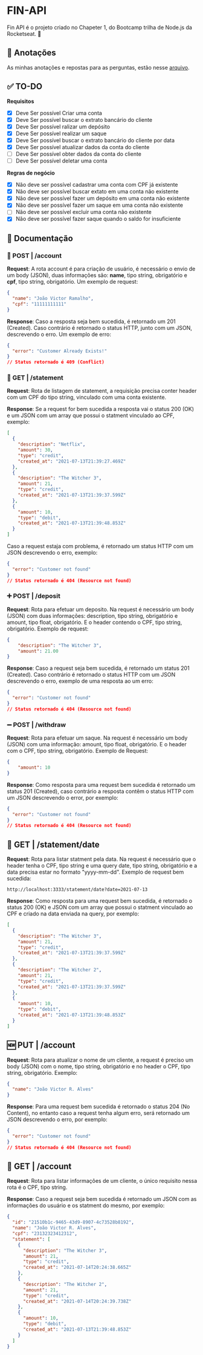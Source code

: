 # FIN-API
Fin API é o projeto criado no Chapeter 1, do Bootcamp trilha de Node.js da Rocketseat. 💜

## 📝 Anotações
As minhas anotações e repostas para as perguntas, estão nesse [arquivo](caderno.md).

## ✅ TO-DO
**Requisitos**
- [x] Deve Ser possível Criar uma conta
- [x] Deve Ser possível buscar o extrato bancário do cliente
- [x] Deve Ser possível ralizar um depósito
- [x] Deve Ser possível realizar um saque
- [x] Deve Ser possível buscar o extrato bancário do cliente por data
- [x] Deve Ser possível atualizar dados da conta do cliente
- [ ] Deve Ser possível obter dados da conta do cliente
- [ ] Deve Ser possível deletar uma conta

**Regras de negócio**
- [x] Não deve ser possível cadastrar uma conta com CPF já existente
- [x] Não deve ser possível buscar extato em uma conta não existente
- [x] Não deve ser possível fazer um depósito em uma conta não existente
- [x] Não deve ser possível fazer um saque em uma conta não existente
- [ ] Não deve ser possível excluir uma conta não existente
- [x] Não deve ser possível fazer saque quando o saldo for insuficiente

## 📃 Documentação

### 👤 POST | /account 
**Request**: A rota account é para criação de usuário, é necessário o envio de um body (JSON), duas informações são: **name**, tipo string, obrigatório e **cpf**, tipo string, obrigatório. Um exemplo de request:
```json
{
  "name": "João Victor Ramalho",
  "cpf": "11111111111"
}
```
**Response**: Caso a resposta seja bem sucedida, é retornado um 201 (Created). Caso contrário é retornado o status HTTP, junto com um JSON, descrevendo o erro. Um exemplo de erro:
```json
{
  "error": "Customer Already Exists!"
}
// Status retornado é 409 (Conflict)
```

### 📜 GET | /statement
**Request**: Rota de listagem de statement, a requisição precisa conter header com um CPF do tipo string, vinculado com uma conta existente.

**Response**: Se a request for bem sucedida a resposta vai o status 200 (OK) e um JSON com um array que possui o statment vinculado ao CPF, exemplo:
```JSON
[
  {
    "description": "Netflix",
    "amount": 30,
    "type": "credit",
    "created_at": "2021-07-13T21:39:27.469Z"
  },
  {
    "description": "The Witcher 3",
    "amount": 21,
    "type": "credit",
    "created_at": "2021-07-13T21:39:37.599Z"
  },
  {
    "amount": 10,
    "type": "debit",
    "created_at": "2021-07-13T21:39:48.853Z"
  }
]
```
Caso a request estaja com problema, é retornado um status HTTP com um JSON descrevendo o erro, exemplo:
```json
{ 
  "error": "Customer not found"
}
// Status retornado é 404 (Resource not found)
```

### ➕ POST | /deposit
**Request**: Rota para efetuar um deposito. Na request é necessário um body (JSON) com duas informações: description, tipo string, obrigatório e amount, tipo float, obrigatório. E o header contendo o CPF, tipo string, obrigatório. Exemplo de request:
```json
{
	"description": "The Witcher 3",
	"amount": 21.00
}
```

**Response**: Caso a request seja bem sucedida, é retornado um status 201 (Created). Caso contrário é retornado o status HTTP com um JSON descrevendo o erro, exemplo de uma resposta ao um erro:
```json
{ 
  "error": "Customer not found"
}
// Status retornado é 404 (Resource not found)
```

### ➖ POST | /withdraw
**Request**: Rota para efetuar um saque. Na request é necessário um body (JSON) com uma informação: amount, tipo float, obrigatório. E o header com o CPF, tipo string, obrigatório. Exemplo de Request:
```json
{
	"amount": 10
}
```

**Response**: Como resposta para uma request bem sucedida é retornado um status 201 (Created), caso contrário a resposta contêm o status HTTP com um JSON descrevendo o error, por exemplo:
```json
{ 
  "error": "Customer not found"
}
// Status retornado é 404 (Resource not found)
```

## 📅 GET | /statement/date
**Request**: Rota para listar statment pela data. Na request é necessário que o header tenha o CPF, tipo string e uma query date, tipo string, obrigatório e a data precisa estar no formato "yyyy-mm-dd". Exemplo de request bem sucedida:
```
http://localhost:3333/statement/date?date=2021-07-13
```

**Response**: Como resposta para uma request bem sucedida, é retornado o status 200 (OK) e JSON com um array que possui o statment vinculado ao CPF e criado na data enviada na query, por exemplo:
```json
[
  {
    "description": "The Witcher 3",
    "amount": 21,
    "type": "credit",
    "created_at": "2021-07-13T21:39:37.599Z"
  },
  {
    "description": "The Witcher 2",
    "amount": 21,
    "type": "credit",
    "created_at": "2021-07-13T21:39:37.599Z"
  },
  {
    "amount": 10,
    "type": "debit",
    "created_at": "2021-07-13T21:39:48.853Z"
  }
]
```

## 🆕 PUT | /account
**Request**: Rota para atualizar o nome de um cliente, a request é  preciso um body (JSON) com o nome, tipo string, obrigatório e no header o CPF, tipo string, obrigatório. Exemplo:
```json
{
  "name": "João Victor R. Alves"
}
```

**Response**: Para uma request bem sucedida é retornado o status 204 (No Content), no entanto caso a request tenha algum erro, será retornado um JSON descrevendo o erro, por exemplo:
```json
{ 
  "error": "Customer not found"
}
// Status retornado é 404 (Resource not found)
```

## 📁 GET | /account
**Request**: Rota para listar informações de um cliente, o único requisito nessa rota é o CPF, tipo string.<br/>

**Response**: Caso a request seja bem sucedida é retornado um JSON com as informações do usuário e os statment do mesmo, por exemplo:
```json
{
  "id": "21510b1c-9465-43d9-8907-4c73528b8192",
  "name": "João Victor R. Alves",
  "cpf": "23132323412312",
  "statement": [
    {
      "description": "The Witcher 3",
      "amount": 21,
      "type": "credit",
      "created_at": "2021-07-14T20:24:38.665Z"
    },
    {
      "description": "The Witcher 2",
      "amount": 21,
      "type": "credit",
      "created_at": "2021-07-14T20:24:39.738Z"
    },
    {
      "amount": 10,
      "type": "debit",
      "created_at": "2021-07-13T21:39:48.853Z"
    }
  ]
}
```
